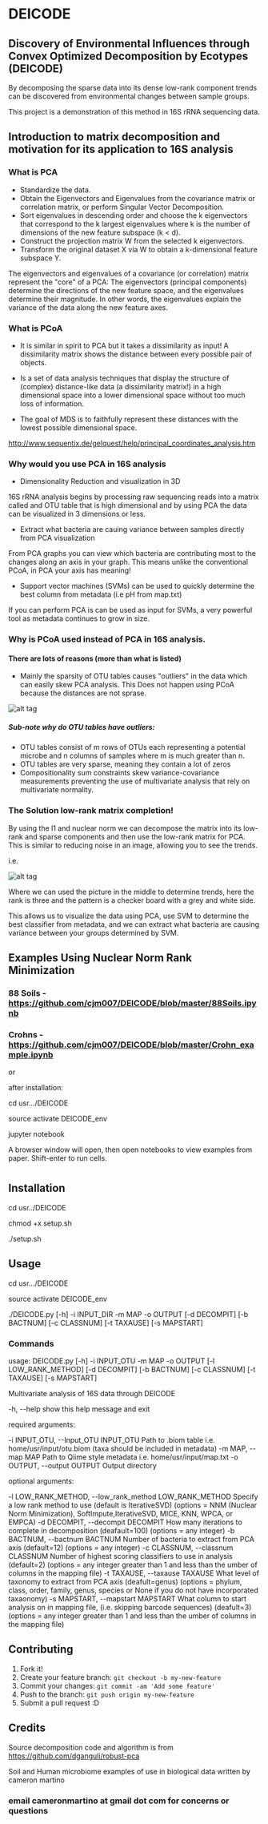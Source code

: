 # DEICODE
## Discovery of Environmental Influences through Convex Optimized Decomposition by Ecotypes (DEICODE) 

By decomposing the sparse data into its dense low-rank component trends can be discovered from environmental changes between sample groups.

This project is a demonstration of this method in 16S rRNA sequencing data. 

## Introduction to matrix decomposition and motivation for its application to 16S analysis 

### What is PCA
* Standardize the data.
* Obtain the Eigenvectors and Eigenvalues from the covariance matrix or correlation matrix, or perform Singular Vector Decomposition.
* Sort eigenvalues in descending order and choose the k eigenvectors that correspond to the k largest eigenvalues where k is the number of dimensions of the new feature subspace (k < d).
* Construct the projection matrix W from the selected k eigenvectors.
* Transform the original dataset X via W to obtain a k-dimensional feature subspace Y.

The eigenvectors and eigenvalues of a covariance (or correlation) matrix represent the "core" of a PCA: The eigenvectors (principal components) determine the directions of the new feature space, and the eigenvalues determine their magnitude. In other words, the eigenvalues explain the variance of the data along the new feature axes.

### What is PCoA

* It is similar in spirit to PCA but it takes a dissimilarity as input! A dissimilarity matrix shows the distance between every possible pair of objects.

* Is a set of data analysis techniques that display the structure of (complex) distance-like data (a dissimilarity matrix!) in a high dimensional space into a lower dimensional space without too much loss of information.

* The goal of MDS is to faithfully represent these distances with the lowest possible dimensional space.

http://www.sequentix.de/gelquest/help/principal_coordinates_analysis.htm

### Why would you use PCA in 16S analysis 

* Dimensionality Reduction and visualization in 3D

16S rRNA analysis begins by processing raw sequencing reads into a matrix called and OTU table that is high dimensional and by using PCA the data can be visualized in 3 dimensions or less.

* Extract what bacteria are cauing variance between samples directly from PCA visualization 

From PCA graphs you can view which bacteria are contributing most to the changes along an axis in your graph. This means unlike the conventional PCoA, in PCA your axis has meaning!

* Support vector machines (SVMs) can be used to quickly determine the best column from metadata (i.e pH from map.txt)

If you can perform PCA is can be used as input for SVMs, a very powerful tool as metadata continues to grow in size. 

### Why is PCoA used instead of PCA in 16S analysis.

#### There are lots of reasons (more than what is listed)

* Mainly the sparsity of OTU tables causes "outliers" in the data which can easily skew PCA analysis. This Does not happen using PCoA because the distances are not sprase.

![alt tag](https://github.com/cjm007/DEICODE/blob/master/etc/pca_vs_outlier.png)

##### Sub-note why do OTU tables have outliers:

* OTU tables consist of m rows of OTUs each representing a potential microbe and n columns of samples where m is much greater than n. 
* OTU tables are very sparse, meaning they contain a lot of zeros 
* Compositionality sum constraints skew variance-covariance measurements preventing the use of multivariate analysis that rely on multivariate normality. 

### The Solution low-rank matrix completion!

By using the l1 and nuclear norm we can decompose the matrix into its low-rank and sparse components and then use the low-rank matrix for PCA. This is similar to reducing noise in an image, allowing you to see the trends.

i.e. 

![alt tag](https://github.com/cjm007/DEICODE/blob/master/etc/decomp.png)

Where we can used the picture in the middle to determine trends, here the rank is three and the pattern is a checker board with a grey and white side. 

This allows us to visualize the data using PCA, use SVM to determine the best classifier from metadata, and we can extract what bacteria are causing variance between your groups determined by SVM. 

## Examples Using Nuclear Norm Rank Minimization

### 88 Soils - https://github.com/cjm007/DEICODE/blob/master/88Soils.ipynb
### Crohns - https://github.com/cjm007/DEICODE/blob/master/Crohn_example.ipynb

or 

after installation: 

cd usr.../DEICODE 

source activate DEICODE_env 

jupyter notebook 

A browser window will open, then open notebooks to view examples from paper. Shift-enter to run cells. 


#
#
## Installation

cd usr../DEICODE

chmod +x setup.sh

./setup.sh

## Usage

cd usr.../DEICODE 

source activate DEICODE_env 

./DEICODE.py [-h] -i INPUT_DIR -m MAP -o OUTPUT [-d DECOMPIT]
                   [-b BACTNUM] [-c CLASSNUM] [-t TAXAUSE] [-s MAPSTART]


### Commands 

usage: DEICODE.py [-h] -i INPUT_OTU -m MAP -o OUTPUT [-l LOW_RANK_METHOD]
                  [-d DECOMPIT] [-b BACTNUM] [-c CLASSNUM] [-t TAXAUSE]
                  [-s MAPSTART]

Multivariate analysis of 16S data through DEICODE

  -h, --help            show this help message and exit

 required arguments:
 
  -i INPUT_OTU, --Input_OTU INPUT_OTU
                        Path to .biom table i.e. home/usr/input/otu.biom (taxa
                        should be included in metadata)
  -m MAP, --map MAP     Path to Qiime style metadata i.e.
                        home/usr/input/map.txt
  -o OUTPUT, --output OUTPUT
                        Output directory
                        
 optional arguments:
 
  -l LOW_RANK_METHOD, --low_rank_method LOW_RANK_METHOD
                        Specify a low rank method to use (default is
                        IterativeSVD) (options = NNM (Nuclear Norm
                        Minimization), SoftImpute,IterativeSVD, MICE, KNN,
                        WPCA, or EMPCA)
  -d DECOMPIT, --decompit DECOMPIT
                        How many iterations to complete in decomposition
                        (deafault=100) (options = any integer)
  -b BACTNUM, --bactnum BACTNUM
                        Number of bacteria to extract from PCA axis
                        (default=12) (options = any integer)
  -c CLASSNUM, --classnum CLASSNUM
                        Number of highest scoring classifiers to use in
                        analysis (default=2) (options = any integer greater
                        than 1 and less than the umber of columns in the
                        mapping file)
  -t TAXAUSE, --taxause TAXAUSE
                        What level of taxonomy to extract from PCA axis
                        (deafult=genus) (options = phylum, class, order,
                        family, genus, species or None if you do not have
                        incorporated taxaonomy)
  -s MAPSTART, --mapstart MAPSTART
                        What column to start analysis on in mapping file,
                        (i.e. skipping barcode sequences) (deafult=3) (options
                        = any integer greater than 1 and less than the umber
                        of columns in the mapping file)
## Contributing

1. Fork it!
2. Create your feature branch: `git checkout -b my-new-feature`
3. Commit your changes: `git commit -am 'Add some feature'`
4. Push to the branch: `git push origin my-new-feature`
5. Submit a pull request :D

## Credits

Source decomposition code and algorithm is from https://github.com/dganguli/robust-pca

Soil and Human microbiome examples of use in biological data written by cameron martino 

### email cameronmartino at gmail dot com for concerns or questions

